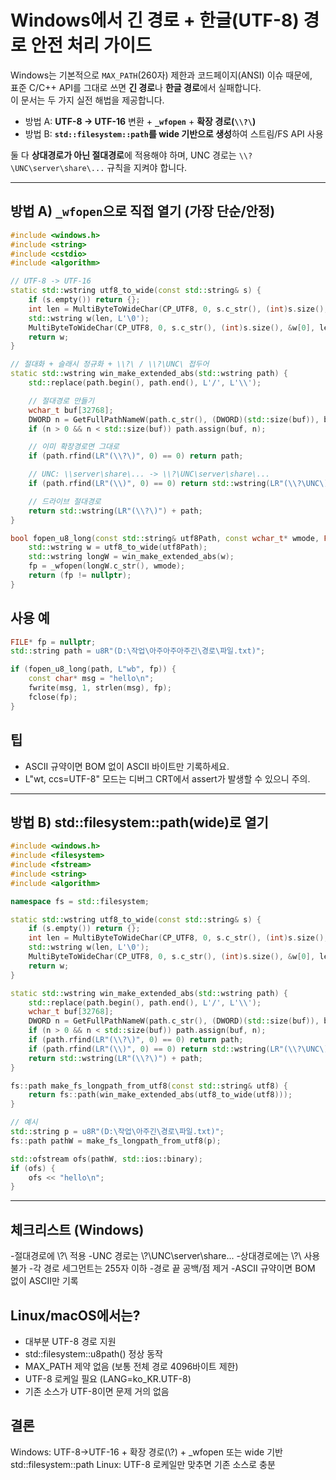 # Windows에서 **긴 경로 + 한글(UTF-8) 경로** 안전 처리 가이드

Windows는 기본적으로 `MAX_PATH`(260자) 제한과 코드페이지(ANSI) 이슈 때문에,  
표준 C/C++ API를 그대로 쓰면 **긴 경로**나 **한글 경로**에서 실패합니다.  
이 문서는 두 가지 실전 해법을 제공합니다.

- 방법 A: **UTF-8 → UTF-16** 변환 + **`_wfopen`** + **확장 경로(`\\?\`)**
- 방법 B: **`std::filesystem::path`를 wide 기반으로 생성**하여 스트림/FS API 사용

둘 다 **상대경로가 아닌 절대경로**에 적용해야 하며, UNC 경로는 `\\?\UNC\server\share\...` 규칙을 지켜야 합니다.

---

## 방법 A) `_wfopen`으로 직접 열기 (가장 단순/안정)

```cpp
#include <windows.h>
#include <string>
#include <cstdio>
#include <algorithm>

// UTF-8 -> UTF-16
static std::wstring utf8_to_wide(const std::string& s) {
    if (s.empty()) return {};
    int len = MultiByteToWideChar(CP_UTF8, 0, s.c_str(), (int)s.size(), nullptr, 0);
    std::wstring w(len, L'\0');
    MultiByteToWideChar(CP_UTF8, 0, s.c_str(), (int)s.size(), &w[0], len);
    return w;
}

// 절대화 + 슬래시 정규화 + \\?\ / \\?\UNC\ 접두어
static std::wstring win_make_extended_abs(std::wstring path) {
    std::replace(path.begin(), path.end(), L'/', L'\\');

    // 절대경로 만들기
    wchar_t buf[32768];
    DWORD n = GetFullPathNameW(path.c_str(), (DWORD)(std::size(buf)), buf, nullptr);
    if (n > 0 && n < std::size(buf)) path.assign(buf, n);

    // 이미 확장경로면 그대로
    if (path.rfind(LR"(\\?\)", 0) == 0) return path;

    // UNC: \\server\share\... -> \\?\UNC\server\share\...
    if (path.rfind(LR"(\\)", 0) == 0) return std::wstring(LR"(\\?\UNC\)") + path.substr(2);

    // 드라이브 절대경로
    return std::wstring(LR"(\\?\)") + path;
}

bool fopen_u8_long(const std::string& utf8Path, const wchar_t* wmode, FILE*& fp) {
    std::wstring w = utf8_to_wide(utf8Path);
    std::wstring longW = win_make_extended_abs(w);
    fp = _wfopen(longW.c_str(), wmode);
    return (fp != nullptr);
}
```

## 사용 예
```cpp
FILE* fp = nullptr;
std::string path = u8R"(D:\작업\아주아주아주긴\경로\파일.txt)";

if (fopen_u8_long(path, L"wb", fp)) {
    const char* msg = "hello\n";
    fwrite(msg, 1, strlen(msg), fp);
    fclose(fp);
}
```

## 팁
- ASCII 규약이면 BOM 없이 ASCII 바이트만 기록하세요.
- L"wt, ccs=UTF-8" 모드는 디버그 CRT에서 assert가 발생할 수 있으니 주의.

---

## 방법 B) std::filesystem::path(wide)로 열기

```cpp
#include <windows.h>
#include <filesystem>
#include <fstream>
#include <string>
#include <algorithm>

namespace fs = std::filesystem;

static std::wstring utf8_to_wide(const std::string& s) {
    if (s.empty()) return {};
    int len = MultiByteToWideChar(CP_UTF8, 0, s.c_str(), (int)s.size(), nullptr, 0);
    std::wstring w(len, L'\0');
    MultiByteToWideChar(CP_UTF8, 0, s.c_str(), (int)s.size(), &w[0], len);
    return w;
}

static std::wstring win_make_extended_abs(std::wstring path) {
    std::replace(path.begin(), path.end(), L'/', L'\\');
    wchar_t buf[32768];
    DWORD n = GetFullPathNameW(path.c_str(), (DWORD)(std::size(buf)), buf, nullptr);
    if (n > 0 && n < std::size(buf)) path.assign(buf, n);
    if (path.rfind(LR"(\\?\)", 0) == 0) return path;
    if (path.rfind(LR"(\\)", 0) == 0) return std::wstring(LR"(\\?\UNC\)") + path.substr(2);
    return std::wstring(LR"(\\?\)") + path;
}

fs::path make_fs_longpath_from_utf8(const std::string& utf8) {
    return fs::path(win_make_extended_abs(utf8_to_wide(utf8)));
}

// 예시
std::string p = u8R"(D:\작업\아주긴\경로\파일.txt)";
fs::path pathW = make_fs_longpath_from_utf8(p);

std::ofstream ofs(pathW, std::ios::binary);
if (ofs) {
    ofs << "hello\n";
}
```

---

## 체크리스트 (Windows)

-절대경로에 \\?\ 적용
-UNC 경로는 \\?\UNC\server\share\...
-상대경로에는 \\?\ 사용 불가
-각 경로 세그먼트는 255자 이하
-경로 끝 공백/점 제거
-ASCII 규약이면 BOM 없이 ASCII만 기록

## Linux/macOS에서는?
- 대부분 UTF-8 경로 지원
- std::filesystem::u8path() 정상 동작
- MAX_PATH 제약 없음 (보통 전체 경로 4096바이트 제한)
- UTF-8 로케일 필요 (LANG=ko_KR.UTF-8)
- 기존 소스가 UTF-8이면 문제 거의 없음

## 결론
Windows: UTF-8→UTF-16 + 확장 경로(\\?\) + _wfopen 또는 wide 기반 std::filesystem::path
Linux: UTF-8 로케일만 맞추면 기존 소스로 충분